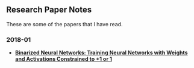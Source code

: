 ## Research Paper Notes

These are some of the papers that I have read.

### 2018-01
* **[Binarized Neural Networks: Training Neural Networks with Weights and Activations Constrained to +1 or 1](https://arxiv.org/abs/1602.02830)**
